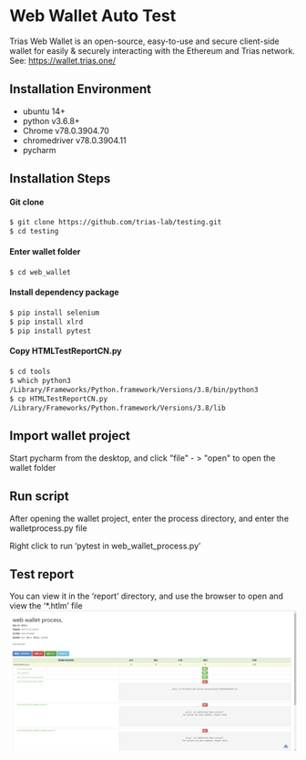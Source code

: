 # Web Wallet Auto Test 
Trias Web Wallet is an open-source, easy-to-use and secure client-side wallet for easily & securely interacting with the Ethereum and Trias network. See: https://wallet.trias.one/


## **Installation Environment**

  - ubuntu 14+
  - python v3.6.8+
  - Chrome v78.0.3904.70
  - chromedriver v78.0.3904.11
  - pycharm 
  


## **Installation Steps**

#### **Git clone**
```shell
$ git clone https://github.com/trias-lab/testing.git
$ cd testing
```

#### **Enter wallet folder**

```shell
$ cd web_wallet
```

#### **Install dependency package**
```shell
$ pip install selenium
$ pip install xlrd
$ pip install pytest
```


#### **Copy HTMLTestReportCN.py**

```shell
$ cd tools
$ which python3
/Library/Frameworks/Python.framework/Versions/3.8/bin/python3
$ cp HTMLTestReportCN.py  /Library/Frameworks/Python.framework/Versions/3.8/lib  

```

## **Import wallet project**
Start pycharm from the desktop, and click "file" - > "open" to open the wallet folder


## **Run script**
 After opening the wallet project, enter the process directory, and enter the walletprocess.py file

Right click to run ‘pytest in web_wallet_process.py’ 

## **Test report**
You can view it in the ‘report’ directory, and use the browser to open and view the ‘*.htlm’ file
![Image text](screenshots/htmltest_report.png)
